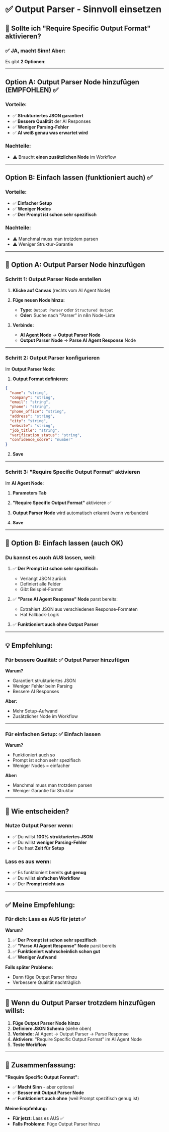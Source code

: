 # ✅ Output Parser - Sinnvoll einsetzen

## 🎯 Sollte ich "Require Specific Output Format" aktivieren?

### ✅ JA, macht Sinn! Aber:

Es gibt **2 Optionen**:

---

## Option A: Output Parser Node hinzufügen (EMPFOHLEN) ✅

### Vorteile:
- ✅ **Strukturiertes JSON garantiert**
- ✅ **Bessere Qualität** der AI Responses
- ✅ **Weniger Parsing-Fehler**
- ✅ **AI weiß genau was erwartet wird**

### Nachteile:
- ⚠️ Braucht **einen zusätzlichen Node** im Workflow

---

## Option B: Einfach lassen (funktioniert auch) ✅

### Vorteile:
- ✅ **Einfacher Setup**
- ✅ **Weniger Nodes**
- ✅ **Der Prompt ist schon sehr spezifisch**

### Nachteile:
- ⚠️ Manchmal muss man trotzdem parsen
- ⚠️ Weniger Struktur-Garantie

---

## 🚀 Option A: Output Parser Node hinzufügen

### Schritt 1: Output Parser Node erstellen

1. **Klicke auf Canvas** (rechts vom AI Agent Node)

2. **Füge neuen Node hinzu:**
   - **Type:** `Output Parser` oder `Structured Output`
   - **Oder:** Suche nach "Parser" in n8n Node-Liste

3. **Verbinde:**
   - **AI Agent Node** → **Output Parser Node**
   - **Output Parser Node** → **Parse AI Agent Response** Node

---

### Schritt 2: Output Parser konfigurieren

Im **Output Parser Node**:

1. **Output Format definieren:**

```json
{
  "name": "string",
  "company": "string",
  "email": "string",
  "phone": "string",
  "phone_office": "string",
  "address": "string",
  "city": "string",
  "website": "string",
  "job_title": "string",
  "verification_status": "string",
  "confidence_score": "number"
}
```

2. **Save**

---

### Schritt 3: "Require Specific Output Format" aktivieren

Im **AI Agent Node**:

1. **Parameters Tab**

2. **"Require Specific Output Format"** aktivieren ✅

3. **Output Parser Node** wird automatisch erkannt (wenn verbunden)

4. **Save**

---

## 🎯 Option B: Einfach lassen (auch OK)

### Du kannst es auch **AUS lassen**, weil:

1. ✅ **Der Prompt ist schon sehr spezifisch:**
   - Verlangt JSON zurück
   - Definiert alle Felder
   - Gibt Beispiel-Format

2. ✅ **"Parse AI Agent Response" Node** parst bereits:
   - Extrahiert JSON aus verschiedenen Response-Formaten
   - Hat Fallback-Logik

3. ✅ **Funktioniert auch ohne Output Parser**

---

## 💡 Empfehlung:

### Für bessere Qualität: ✅ Output Parser hinzufügen

**Warum?**
- Garantiert strukturiertes JSON
- Weniger Fehler beim Parsing
- Bessere AI Responses

**Aber:**
- Mehr Setup-Aufwand
- Zusätzlicher Node im Workflow

---

### Für einfachen Setup: ✅ Einfach lassen

**Warum?**
- Funktioniert auch so
- Prompt ist schon sehr spezifisch
- Weniger Nodes = einfacher

**Aber:**
- Manchmal muss man trotzdem parsen
- Weniger Garantie für Struktur

---

## 🔧 Wie entscheiden?

### Nutze Output Parser wenn:
- ✅ Du willst **100% strukturiertes JSON**
- ✅ Du willst **weniger Parsing-Fehler**
- ✅ Du hast **Zeit für Setup**

### Lass es aus wenn:
- ✅ Es funktioniert bereits **gut genug**
- ✅ Du willst **einfachen Workflow**
- ✅ Der **Prompt reicht aus**

---

## ✅ Meine Empfehlung:

### Für dich: **Lass es AUS für jetzt** ✅

**Warum?**
1. ✅ **Der Prompt ist schon sehr spezifisch**
2. ✅ **"Parse AI Agent Response" Node** parst bereits
3. ✅ **Funktioniert wahrscheinlich schon gut**
4. ✅ **Weniger Aufwand**

**Falls später Probleme:**
- Dann füge Output Parser hinzu
- Verbessere Qualität nachträglich

---

## 🚀 Wenn du Output Parser trotzdem hinzufügen willst:

1. **Füge Output Parser Node hinzu**
2. **Definiere JSON Schema** (siehe oben)
3. **Verbinde:** AI Agent → Output Parser → Parse Response
4. **Aktiviere:** "Require Specific Output Format" im AI Agent Node
5. **Teste Workflow**

---

## 📝 Zusammenfassung:

**"Require Specific Output Format":**
- ✅ **Macht Sinn** - aber optional
- ✅ **Besser mit Output Parser Node**
- ✅ **Funktioniert auch ohne** (weil Prompt spezifisch genug ist)

**Meine Empfehlung:**
- **Für jetzt:** Lass es AUS ✅
- **Falls Probleme:** Füge Output Parser hinzu

